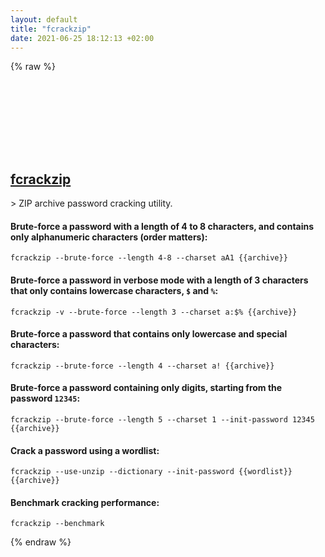 ```yaml
---
layout: default
title: "fcrackzip"
date: 2021-06-25 18:12:13 +02:00
---
```

{% raw %}
<h2 id="fcrackzip">
  <a href="/en/linux/fcrackzip.html">fcrackzip</a> <a href="#fcrackzip"><svg class="icon">
    <use href="/assets/images/unicode_sprite.svg#link" />
  </svg></a>
</h2>
> ZIP archive password cracking utility.

#### Brute-force a password with a length of 4 to 8 characters, and contains only alphanumeric characters (order matters):
```shell
fcrackzip --brute-force --length 4-8 --charset aA1 {{archive}}
```
#### Brute-force a password in verbose mode with a length of 3 characters that only contains lowercase characters, `$` and `%`:
```shell
fcrackzip -v --brute-force --length 3 --charset a:$% {{archive}}
```
#### Brute-force a password that contains only lowercase and special characters:
```shell
fcrackzip --brute-force --length 4 --charset a! {{archive}}
```
#### Brute-force a password containing only digits, starting from the password `12345`:
```shell
fcrackzip --brute-force --length 5 --charset 1 --init-password 12345 {{archive}}
```
#### Crack a password using a wordlist:
```shell
fcrackzip --use-unzip --dictionary --init-password {{wordlist}} {{archive}}
```
#### Benchmark cracking performance:
```shell
fcrackzip --benchmark
```
{% endraw %}